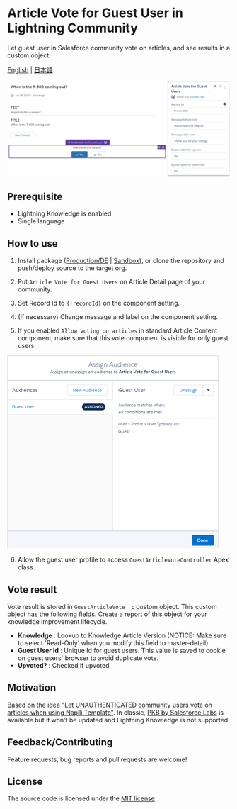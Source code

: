 # Article Vote for Guest User in Lightning Community

Let guest user in Salesforce community vote on articles, and see results in a custom object

[English](README.md) | [日本語](README.ja.md)

![](img/screenshot.png)

## Prerequisite

-   Lightning Knowledge is enabled
-   Single language

## How to use

1. Install package ([Production/DE](https://login.salesforce.com/packaging/installPackage.apexp?p0=04tf40000047tgtAAA) | [Sandbox](https://test.salesforce.com/packaging/installPackage.apexp?p0=04tf40000047tgtAAA)), or clone the repository and push/deploy source to the target org.

2. Put `Article Vote for Guest Users` on Article Detail page of your community.

3. Set Record Id to `{!recordId}` on the component setting.

4. (If necessary) Change message and label on the component setting.

5. If you enabled `Allow voting on articles` in standard Article Content component, make sure that this vote component is visible for only guest users.

![](img/assign-audience.png)

6. Allow the guest user profile to access `GuestArticleVoteController` Apex class. 

## Vote result

Vote result is stored in `GuestArticleVote__c` custom object. This custom object has the following fields. Create a report of this object for your knowledge improvement lifecycle.

-   **Knowledge** : Lookup to Knowledge Article Version (NOTICE: Make sure to select 'Read-Only' when you modify this field to master-detail)
-   **Guest User Id** : Unique Id for guest users. This value is saved to cookie on guest users' browser to avoid duplicate vote.
-   **Upvoted?** : Checked if upvoted.

## Motivation

Based on the idea ["Let UNAUTHENTICATED community users vote on articles when using Napili Template"](https://success.salesforce.com/ideaView?id=0873A000000CNLzQAO). In classic, [PKB by Salesforce Labs](https://appexchange.salesforce.com/appxListingDetail?listingId=a0N300000059QxXEAU) is available but it won't be updated and Lightning Knowledge is not supported.

## Feedback/Contributing

Feature requests, bug reports and pull requests are welcome!

## License

The source code is licensed under the [MIT license](./LICENSE)

